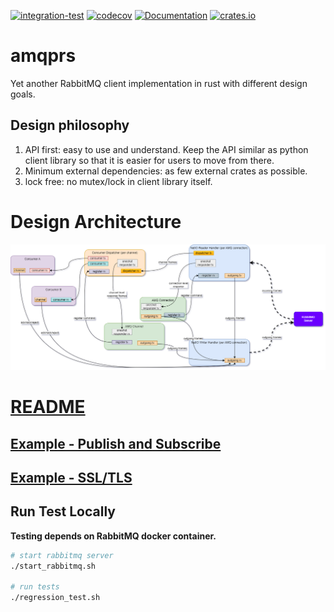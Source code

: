 [![integration-test](https://github.com/gftea/amqprs/actions/workflows/rust.yml/badge.svg)](https://github.com/gftea/amqprs/actions/workflows/rust.yml)
[![codecov](https://codecov.io/gh/gftea/amqprs/branch/main/graph/badge.svg?token=7MF92R6F60)](https://codecov.io/gh/gftea/amqprs)
[![Documentation](https://docs.rs/amqprs/badge.svg)](https://docs.rs/amqprs)
[![crates.io](https://img.shields.io/crates/v/amqprs.svg)](https://crates.io/crates/amqprs)

# amqprs

Yet another RabbitMQ client implementation in rust with different design goals.

## Design philosophy

1. API first: easy to use and understand. Keep the API similar as python client library so that it is easier for users to move from there.
2. Minimum external dependencies: as few external crates as possible.
3. lock free: no mutex/lock in client library itself.

# Design Architecture
<img src="amqprs/amqp-chosen_design.drawio.png" />

# [README](amqprs/README.md)

## [Example - Publish and Subscribe](amqprs/examples/basic_pub_sub.rs) 
## [Example - SSL/TLS](amqprs/examples/tls.rs) 

## Run Test Locally

__Testing depends on RabbitMQ docker container.__

```bash
# start rabbitmq server
./start_rabbitmq.sh

# run tests
./regression_test.sh
```
